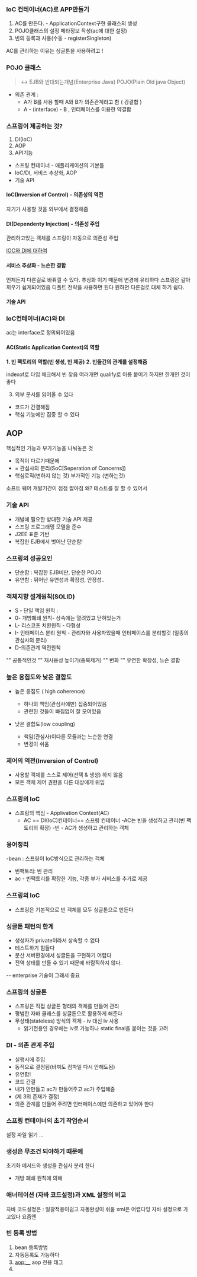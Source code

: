 ### IoC 컨테이너(AC)로 APP만들기

1. AC를 만든다. - ApplicationContext구현 클래스의 생성
2. POJO클래스의 설정 메타정보 작성(ac에 대한 설정)
3. 빈의 등록과 사용(수동 - registerSingleton)

AC를 관리하는 이유는 싱글톤을 사용하려고 !

### POJO 클래스

> <-> EJB와 반대되는개념(Enterprise Java)
> POJO(Plain Old java Object)

- 의존 관계 : 
	- A가 B를 사용 할때 A와 B가 의존관계라고 함 ( 강결합 )
	- A - (interface) - B , 인터페이스를 이용한 약결합

### 스프링이 제공하는 것?

1. DI(IoC)
2. AOP
3. API기능

- 스프링 컨테이너 - 애플리케이션의 기본틀
- IoC/DI, 서비스 추상화, AOP
- 기술 API

#### IoC(Inversion of Control) - 의존성의 역전
자기가 사용할 것을 외부에서 결정해줌

#### DI(Dependenty Injection) - 의존성 주입
관리하고있는 객체를 스프링이 자동으로 의존성 주입

[IOC와 DI에 대하여](https://mo-world.tistory.com/entry/IOC%EC%99%80-DI-%EC%97%90-%EB%8C%80%ED%95%98%EC%97%AC-%EC%8A%A4%ED%94%84%EB%A7%81-%EA%B0%9C%EB%85%90-%EC%9D%B4%ED%95%B4%ED%95%98%EA%B8%B0-%EC%89%BD%EA%B2%8C-%EC%84%A4%EB%AA%85)


#### 서비스 추상화 - 느슨한 결합
언제든지 다른걸로 바꿔낄 수 있다.
추상화 이기 때문에 변경에 유리하다
스프링은 갈아끼우기 쉽게되어있음
디폴트 전략을 사용하면 된다
원하면 다른걸로 대체 하기 쉽다.

#### 기술 API


### IoC컨테이너(AC)와 DI
ac는 interface로 정의되어있음

#### AC(Static Application Context)의 역할
**1. 빈 팩토리의 역할(빈 생성, 빈 제공)**
**2. 빈들간의 관계를 설정해줌**

indexof로 타입 체크해서 빈 찾음
여러개면 qualify로 이름 붙이기
하지만 한개인 것이 좋다 

3. 외부 문서를 읽어올 수 있다

- 코드가 간결해짐
- 핵심 기능에만 집중 할 수 있다


## AOP
핵심적인 기능과 부가기능을 나눠놓은 것
- 목적이 다르기때문에
- = 관심사의 분리(SoC[Seperation of Concerns])
- 핵심로직(변하지 않는 것)
 부가적인 기능 (변하는것)

소프트 웨어 개발기간이 점점 짧아짐
왜? 테스트를 잘 할 수 있어서
### 기술 API

- 개발에 필요한 방대한 기술 API 제공
- 스프링 프로그래밍 모델을 준수
- J2EE 표준 기반
- 복잡한 EJB에서 벗어난 단순함!

### 스프링의 성공요인
- 단순함 : 복잡한 EJB비판, 단순한 POJO
- 유연함 : 뛰어난 유연성과 확장성, 안정성..

### 객체지향 설계원칙(SOLID)
- S - 단일 책임 원칙 : 
- 0- 개방폐쇄 원칙- 상속에는 열려있고 닫혀있는거
- L- 리스코프 치환원칙 - 다형성
- I- 인터페이스 분리 원칙 - 관리자와 사용자있을때 인터페이스를 분리할것  (일종의 관심사의 분리) 
- D-의존관계 역전원칙 

"" 공통적인것 "" 재사용성 높이기(중복제거)
"" 변화 "" 유연한 확장성, 느슨 결합

### 높은 응집도와 낮은 결합도	
- 높은 응집도 ( high coherence)
	- 하나의 책임(관심사에만) 집중되어있음
	- 관련된 것들이 빠짐없이 잘 모여있음

- 낮은 결합도(low coupling)
	- 책임(관심사)이다른 모듈과는 느슨한 연결
	- 변경이 쉬움

### 제어의 역전(Inversion of Control)
- 사용할 객체를 스스로 제어(선택 & 생성) 하지 않음
- 모든 객체 제어 권한을 다른 대상에게 위임

### 스프링의 IoC
- 스프링의 핵심 - Applivation Context(AC)
	- AC == DI(IoC)컨테이너== 스프링 컨테이너
-AC는  빈을 생성하고 관리(빈 팩토리의 확장)
-빈 - AC가 생성하고 관리하는 객체

### 용어정리

-bean : 스프링이 IoC방식으로 관리하는 객체
- 빈팩토리: 빈 관리
- ac - 빈팩토리를 확장한 기능, 각종 부가 서비스를 추가로 제공


### 스프링의 IoC
- 스프링은 기본적으로 빈 객체를 모두 싱글톤으로 만든다

### 싱글톤 패턴의 한계
- 생성자가 private이라서 상속할 수 없다
- 테스트하기 힘들다
- 분산 서버환경에서 싱글톤을 구현하기 어렵다
- 전역 상태를 만들 수 있기 때문에 바람직하지 않다.

-- enterprise 기술이 그래서 중요

### 스프링의 싱글톤
- 스프링은 직접 싱글톤 형태의 객체를 만들어 관리
- 평범한 자바 클래스를 싱글톤으로 활용하게 해준다
- 무상태(stateless) 방식의 객체 - iv 대신 lv 사용
	- 읽기전용인 경우에는 iv로 가능하나 static final을 붙이는 것을 고려

### DI - 의존 관계 주입
- 실행시에 주입
- 동적으로 결정됨(바껴도 컴파일 다시 안해도됨)
- 유연함!
- 코드 간결 
- 내가 안만들고 ac가 만들어주고 ac가 주입해줌
- (제 3의 존재가 결정)
- 의존 관계를 만들어 주려면 인터페이스에만 의존하고 있어야 한다

### 스프링 컨테이너의 초기 작업순서
설정 파일 읽기
...

### 생성은 무조건 되야하기 때문에
초기화 메서드와 생성을 관심사 분리 한다
- 개방 폐쇄 원칙에 의해

### 애너테이션 (자바 코드설정)과 XML 설정의 비교
자바 코드설정은 : 일괄적용이쉽고 자동완성이 쉬움
xml은 어렵다잉
자바 설정으로 가고있다 요즘엔


### 빈 등록 방법
1. bean 등록방법
2. 자동등록도 가능하다
3. <aop:__> aop 전용 태그
4. 
<!--stackedit_data:
eyJoaXN0b3J5IjpbMTc4NzIyNjE4MCw3MzY5NzY1MjQsLTQ5Nj
IxNjQ0NSw4ODM0NTgxNTcsLTEwNTUwMDM4ODYsLTIwMTM4MTA1
OTAsLTg1MTkyMDg5MywxNDY2NzI5MDA1XX0=
-->